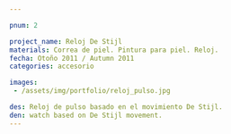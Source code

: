 ```yaml
---

pnum: 2

project_name: Reloj De Stijl
materials: Correa de piel. Pintura para piel. Reloj.
fecha: Otoño 2011 / Autumn 2011
categories: accesorio 

images:
 - /assets/img/portfolio/reloj_pulso.jpg

des: Reloj de pulso basado en el movimiento De Stijl.
den: watch based on De Stijl movement.
---
```


